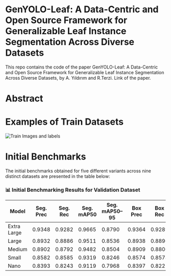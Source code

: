 # GenYOLO-Leaf: A Data-Centric and Open Source Framework for Generalizable Leaf Instance Segmentation Across Diverse Datasets
This repo contains the code of the paper GenYOLO-Leaf: A Data-Centric and Open Source Framework for Generalizable Leaf Instance Segmentation Across Diverse Datasets, by A. Yıldırım and R.Terzi. Link of the paper.
# Abstract
# Examples of Train Datasets
![Train Images and labels](main/train_sets.jpg)
# Initial Benchmarks
The initial benchmarks obtained for five different variants across nine distinct datasets are presented in the table below:
### 📊 Initial Benchmarking Results for Validation Dataset

| **Model**     | **Seg. Prec** | **Seg. Rec** | **Seg. mAP50** | **Seg. mAP50–95** | **Box Prec** | **Box Rec** | **Box mAP50** | **Box mAP50–95** |
|---------------|---------------|--------------|----------------|-------------------|--------------|-------------|----------------|-------------------|
| Extra Large   | 0.9348        | 0.9282       | 0.9665         | 0.8790            | 0.9364       | 0.9289      | 0.9692         | 0.9141            |
| Large         | 0.8932        | 0.8886       | 0.9511         | 0.8536            | 0.8938       | 0.8896      | 0.9529         | 0.8861            |
| Medium        | 0.8902        | 0.8792       | 0.9482         | 0.8504            | 0.8909       | 0.8800      | 0.9500         | 0.8810            |
| Small         | 0.8582        | 0.8585       | 0.9319         | 0.8246            | 0.8574       | 0.8578      | 0.9320         | 0.8522            |
| Nano          | 0.8393        | 0.8243       | 0.9119         | 0.7968            | 0.8397       | 0.8222      | 0.9117         | 0.8218            |
